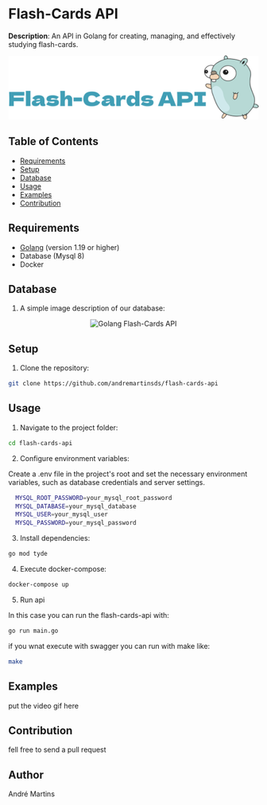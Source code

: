 # Flash-Cards API

**Description**: An API in Golang for creating, managing, and effectively studying flash-cards.

<p align="center">
  <img src="./assets/logo.svg" alt="Golang Flash-Cards API">
</p>

## Table of Contents

- [Requirements](#requirements)
- [Setup](#setup)
- [Database](#database)
- [Usage](#usage)
- [Examples](#examples)
- [Contribution](#contribution)

## Requirements

- [Golang](https://golang.org/) (version 1.19 or higher)
- Database (Mysql 8)
- Docker

## Database

1. A simple image description of our database:

<p align="center">
  <img src="https://user-images.githubusercontent.com/5201283/281923704-e931152f-0e81-47ce-99bf-aa7e6ecd1b32.png" alt="Golang Flash-Cards API">
</p>

## Setup

1. Clone the repository:

```bash
git clone https://github.com/andremartinsds/flash-cards-api
```

## Usage

1. Navigate to the project folder:

```bash
cd flash-cards-api
```

2. Configure environment variables:

Create a .env file in the project's root and set the necessary environment variables, such as database credentials and server settings.

```bash
  MYSQL_ROOT_PASSWORD=your_mysql_root_password
  MYSQL_DATABASE=your_mysql_database
  MYSQL_USER=your_mysql_user
  MYSQL_PASSWORD=your_mysql_password
```

3. Install dependencies:

```bash
go mod tyde
```

4. Execute docker-compose:

```bash
docker-compose up
```

5. Run api

In this case you can run the flash-cards-api with:

```bash
go run main.go
```

if you wnat execute with swagger you can run with make like:

```bash
make
```

## Examples

put the video gif here

## Contribution

fell free to send a pull request

## Author

André Martins
